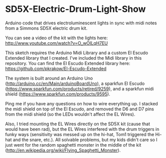 SD5X-Electric-Drum-Light-Show
=============================

Arduino code that drives electroluminescent lights in sync with midi notes from a Simmons SD5X electric drum kit.

You can see a video of the kit with the lights here: http://www.youtube.com/watch?v=O_wOILqH7EU

This sketch requires the Arduino Midi Library and a custom El Escudo Extended library that I created.  I've included the Midi library in this repository.  You can find the El Escudo Extended library here: https://github.com/pkrakow/El-Escudo-Extended

The system is built around an Arduino Uno (http://arduino.cc/en/Main/arduinoBoardUno), a sparkfun El Escudo (https://www.sparkfun.com/products/retired/9259), and a sparkfun midi shield (https://www.sparkfun.com/products/9595).

Ping me if you have any questions on how to wire everything up.  I stacked the midi shield on top of the El Escudo, and removed the D6 and D7 pins from the midi shield (so the LEDs wouldn't affect the EL Wires).

Also, I tried mounting the EL Wires directly on the SD5X kit (cause that would have been rad), but the EL Wires interfered with the drum triggers in funky ways (sensitivity was messed up on the hi-hat, Tom1 triggered the Hi-hat and the snare, etc.).  All solvable problems, but my kids didn't care so I just went for the random spaghetti monster in the middle of the kit (http://en.wikipedia.org/wiki/Flying_Spaghetti_Monster).
